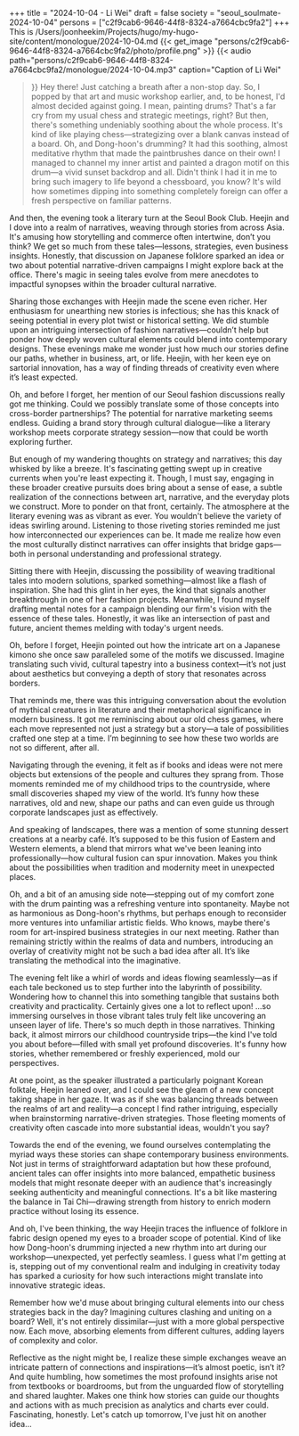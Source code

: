+++
title = "2024-10-04 - Li Wei"
draft = false
society = "seoul_soulmate-2024-10-04"
persons = ["c2f9cab6-9646-44f8-8324-a7664cbc9fa2"]
+++
This is /Users/joonheekim/Projects/hugo/my-hugo-site/content/monologue/2024-10-04.md
{{< get_image "persons/c2f9cab6-9646-44f8-8324-a7664cbc9fa2/photo/profile.png" >}}
{{< audio
    path="persons/c2f9cab6-9646-44f8-8324-a7664cbc9fa2/monologue/2024-10-04.mp3" 
    caption="Caption of Li Wei"
>}}
Hey there! Just catching a breath after a non-stop day.
So, I popped by that art and music workshop earlier, and, to be honest, I'd almost decided against going. I mean, painting drums? That's a far cry from my usual chess and strategic meetings, right? But then, there's something undeniably soothing about the whole process. It's kind of like playing chess—strategizing over a blank canvas instead of a board. Oh, and Dong-hoon's drumming? It had this soothing, almost meditative rhythm that made the paintbrushes dance on their own! I managed to channel my inner artist and painted a dragon motif on this drum—a vivid sunset backdrop and all. Didn't think I had it in me to bring such imagery to life beyond a chessboard, you know? It's wild how sometimes dipping into something completely foreign can offer a fresh perspective on familiar patterns. 

And then, the evening took a literary turn at the Seoul Book Club. Heejin and I dove into a realm of narratives, weaving through stories from across Asia. It's amusing how storytelling and commerce often intertwine, don’t you think? We get so much from these tales—lessons, strategies, even business insights. Honestly, that discussion on Japanese folklore sparked an idea or two about potential narrative-driven campaigns I might explore back at the office. There's magic in seeing tales evolve from mere anecdotes to impactful synopses within the broader cultural narrative.

Sharing those exchanges with Heejin made the scene even richer. Her enthusiasm for unearthing new stories is infectious; she has this knack of seeing potential in every plot twist or historical setting. We did stumble upon an intriguing intersection of fashion narratives—couldn’t help but ponder how deeply woven cultural elements could blend into contemporary designs. These evenings make me wonder just how much our stories define our paths, whether in business, art, or life. Heejin, with her keen eye on sartorial innovation, has a way of finding threads of creativity even where it’s least expected.

Oh, and before I forget, her mention of our Seoul fashion discussions really got me thinking. Could we possibly translate some of those concepts into cross-border partnerships? The potential for narrative marketing seems endless. Guiding a brand story through cultural dialogue—like a literary workshop meets corporate strategy session—now that could be worth exploring further. 

But enough of my wandering thoughts on strategy and narratives; this day whisked by like a breeze. It's fascinating getting swept up in creative currents when you're least expecting it. Though, I must say, engaging in these broader creative pursuits does bring about a sense of ease, a subtle realization of the connections between art, narrative, and the everyday plots we construct. More to ponder on that front, certainly.
The atmosphere at the literary evening was as vibrant as ever. You wouldn't believe the variety of ideas swirling around. Listening to those riveting stories reminded me just how interconnected our experiences can be. It made me realize how even the most culturally distinct narratives can offer insights that bridge gaps—both in personal understanding and professional strategy.

Sitting there with Heejin, discussing the possibility of weaving traditional tales into modern solutions, sparked something—almost like a flash of inspiration. She had this glint in her eyes, the kind that signals another breakthrough in one of her fashion projects. Meanwhile, I found myself drafting mental notes for a campaign blending our firm's vision with the essence of these tales. Honestly, it was like an intersection of past and future, ancient themes melding with today's urgent needs.

Oh, before I forget, Heejin pointed out how the intricate art on a Japanese kimono she once saw paralleled some of the motifs we discussed. Imagine translating such vivid, cultural tapestry into a business context—it’s not just about aesthetics but conveying a depth of story that resonates across borders.

That reminds me, there was this intriguing conversation about the evolution of mythical creatures in literature and their metaphorical significance in modern business. It got me reminiscing about our old chess games, where each move represented not just a strategy but a story—a tale of possibilities crafted one step at a time. I’m beginning to see how these two worlds are not so different, after all.

Navigating through the evening, it felt as if books and ideas were not mere objects but extensions of the people and cultures they sprang from. Those moments reminded me of my childhood trips to the countryside, where small discoveries shaped my view of the world. It’s funny how these narratives, old and new, shape our paths and can even guide us through corporate landscapes just as effectively.

And speaking of landscapes, there was a mention of some stunning dessert creations at a nearby café. It’s supposed to be this fusion of Eastern and Western elements, a blend that mirrors what we've been leaning into professionally—how cultural fusion can spur innovation. Makes you think about the possibilities when tradition and modernity meet in unexpected places.

Oh, and a bit of an amusing side note—stepping out of my comfort zone with the drum painting was a refreshing venture into spontaneity. Maybe not as harmonious as Dong-hoon's rhythms, but perhaps enough to reconsider more ventures into unfamiliar artistic fields. Who knows, maybe there's room for art-inspired business strategies in our next meeting. Rather than remaining strictly within the realms of data and numbers, introducing an overlay of creativity might not be such a bad idea after all. It’s like translating the methodical into the imaginative.

The evening felt like a whirl of words and ideas flowing seamlessly—as if each tale beckoned us to step further into the labyrinth of possibility. Wondering how to channel this into something tangible that sustains both creativity and practicality. Certainly gives one a lot to reflect upon!
...so immersing ourselves in those vibrant tales truly felt like uncovering an unseen layer of life. There's so much depth in those narratives. Thinking back, it almost mirrors our childhood countryside trips—the kind I've told you about before—filled with small yet profound discoveries. It's funny how stories, whether remembered or freshly experienced, mold our perspectives. 

At one point, as the speaker illustrated a particularly poignant Korean folktale, Heejin leaned over, and I could see the gleam of a new concept taking shape in her gaze. It was as if she was balancing threads between the realms of art and reality—a concept I find rather intriguing, especially when brainstorming narrative-driven strategies. Those fleeting moments of creativity often cascade into more substantial ideas, wouldn't you say? 

Towards the end of the evening, we found ourselves contemplating the myriad ways these stories can shape contemporary business environments. Not just in terms of straightforward adaptation but how these profound, ancient tales can offer insights into more balanced, empathetic business models that might resonate deeper with an audience that's increasingly seeking authenticity and meaningful connections. It's a bit like mastering the balance in Tai Chi—drawing strength from history to enrich modern practice without losing its essence.

And oh, I've been thinking, the way Heejin traces the influence of folklore in fabric design opened my eyes to a broader scope of potential. Kind of like how Dong-hoon's drumming injected a new rhythm into art during our workshop—unexpected, yet perfectly seamless. I guess what I'm getting at is, stepping out of my conventional realm and indulging in creativity today has sparked a curiosity for how such interactions might translate into innovative strategic ideas.  

Remember how we'd muse about bringing cultural elements into our chess strategies back in the day? Imagining cultures clashing and uniting on a board? Well, it's not entirely dissimilar—just with a more global perspective now. Each move, absorbing elements from different cultures, adding layers of complexity and color. 

Reflective as the night might be, I realize these simple exchanges weave an intricate pattern of connections and inspirations—it’s almost poetic, isn’t it? And quite humbling, how sometimes the most profound insights arise not from textbooks or boardrooms, but from the unguarded flow of storytelling and shared laughter. Makes one think how stories can guide our thoughts and actions with as much precision as analytics and charts ever could. Fascinating, honestly.
Let's catch up tomorrow, I've just hit on another idea...
